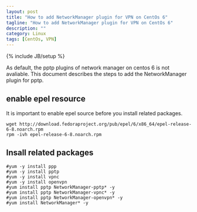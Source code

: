 ```yaml
---
layout: post
title: "How to add NetworkManager plugin for VPN on CentOs 6"
tagline: "How to add NetworkManager plugin for VPN on CentOs 6"
description: ""
category: Linux 
tags: [CentOs, VPN]
---
```

{% include JB/setup %}

As default, the pptp plugins of network manager on centos 6 is not avaliable. This document describes the steps to add the NetworkManager plugin for pptp.

## enable epel resource

It is important to enable epel source before you install related packages.

	wget http://download.fedoraproject.org/pub/epel/6/x86_64/epel-release-6-8.noarch.rpm
	rpm -ivh epel-release-6-8.noarch.rpm 

## Insall related packages

	#yum -y install ppp
	#yum -y install pptp
	#yum -y install vpnc
	#yum -y install openvpn 
	#yum install pptp NetworkManager-pptp* -y
   	#yum install pptp NetworkManager-vpnc* -y
   	#yum install pptp NetworkManager-openvpn* -y
	#yum install NetworkManager* -y



